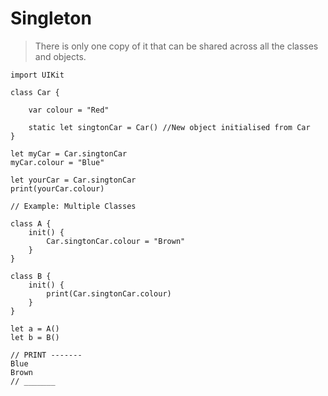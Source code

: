 # Singleton

> There is only one copy of it that can be shared across all the classes and objects. 

```
import UIKit

class Car {
    
    var colour = "Red"
    
    static let singtonCar = Car() //New object initialised from Car
}

let myCar = Car.singtonCar
myCar.colour = "Blue"

let yourCar = Car.singtonCar
print(yourCar.colour)

// Example: Multiple Classes

class A {
    init() {
        Car.singtonCar.colour = "Brown"
    }
}

class B {
    init() {
        print(Car.singtonCar.colour)
    }
}

let a = A()
let b = B()

// PRINT -------
Blue 
Brown
// _______

```
